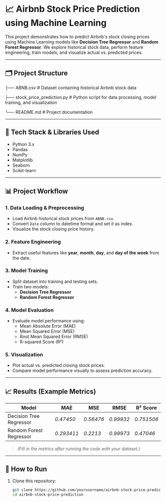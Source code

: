 # 📈 Airbnb Stock Price Prediction using Machine Learning

This project demonstrates how to predict Airbnb's stock closing prices using Machine Learning models like **Decision Tree Regressor** and **Random Forest Regressor**. We explore historical stock data, perform feature engineering, train models, and visualize actual vs. predicted prices.

---

## 🗂️ Project Structure
├── ABNB.csv # Dataset containing historical Airbnb stock data

├── stock_price_prediction.py # Python script for data processing, model training, and visualization

└── README.md # Project documentation

---

## 🧰 Tech Stack & Libraries Used

- Python 3.x
- Pandas
- NumPy
- Matplotlib
- Seaborn
- Scikit-learn

---

## 📊 Project Workflow

### 1. **Data Loading & Preprocessing**
- Load Airbnb historical stock prices from `ABNB.csv`.
- Convert `Date` column to datetime format and set it as index.
- Visualize the stock closing price history.

### 2. **Feature Engineering**
- Extract useful features like **year**, **month**, **day**, and **day of the week** from the date.

### 3. **Model Training**
- Split dataset into training and testing sets.
- Train two models:
  - **Decision Tree Regressor**
  - **Random Forest Regressor**

### 4. **Model Evaluation**
- Evaluate model performance using:
  - Mean Absolute Error (MAE)
  - Mean Squared Error (MSE)
  - Root Mean Squared Error (RMSE)
  - R-squared Score (R²)

### 5. **Visualization**
- Plot actual vs. predicted closing stock prices.
- Compare model performance visually to assess prediction accuracy.

---

## 📈 Results (Example Metrics)
| Model                    | MAE     | MSE     | RMSE    | R² Score |
|--------------------------|---------|---------|---------|----------|
| Decision Tree Regressor   | *0.47450*  | *0.56476*  | *0.99932*  | *0.751506*  |
| Random Forest Regressor   | *0.293411*  | *0.2213*  | *0.99973*  | *0.47046*  |

> *(Fill in the metrics after running the code with your dataset.)*

---

## 🚀 How to Run

1. Clone this repository:
   ```bash
   git clone https://github.com/yourusername/airbnb-stock-price-prediction.git
   cd airbnb-stock-price-prediction

